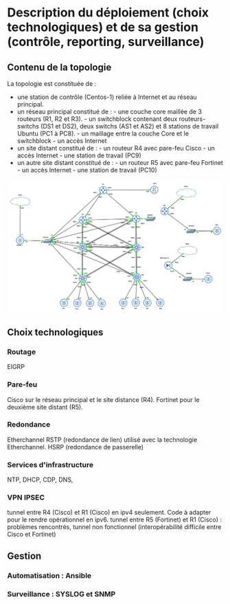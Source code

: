 # Description du déploiement (choix technologiques) et de sa gestion (contrôle, reporting, surveillance)

## Contenu de la topologie

La topologie est constituée de :
- une station de contrôle (Centos-1) reliée à Internet et au réseau principal.
- un réseau principal constitué de :
          - une couche core maillée de 3 routeurs (R1, R2 et R3).
          - un switchblock contenant deux routeurs-switchs (DS1 et DS2), deux switchs (AS1 et AS2) et 8 stations de travail Ubuntu (PC1 à PC8).
          - un maillage entre la couche Core et le switchblock
          - un accès Internet
- un site distant constitué de :
          - un routeur R4 avec pare-feu Cisco
          - un accès Internet
          - une station de travail (PC9)
- un autre site distant constitué de :
          - un routeur R5 avec pare-feu Fortinet
          - un accès Internet
          - une station de travail (PC10)
          
![Topologie](https://github.com/reseau-2020/projet-one/blob/master/docs/_posts/topologie-projet-one.png)          


## Choix technologiques

### Routage

EIGRP 

### Pare-feu

Cisco sur le réseau principal et le site distance (R4).
Fortinet pour le deuxième site distant (R5).

### Redondance

Etherchannel
RSTP (redondance de lien) utilisé avec la technologie Etherchannel.
HSRP (redondance de passerelle)

### Services d'infrastructure

NTP, DHCP, CDP, DNS,

### VPN IPSEC

tunnel entre R4 (Cisco) et R1 (Cisco) en ipv4 seulement. Code à adapter pour le rendre opérationnel en ipv6.
tunnel entre R5 (Fortinet) et R1 (Cisco) : problèmes rencontrés, tunnel non fonctionnel (interopérabilité difficile entre Cisco et Fortinet)

## Gestion

### Automatisation : Ansible

### Surveillance : SYSLOG et SNMP

